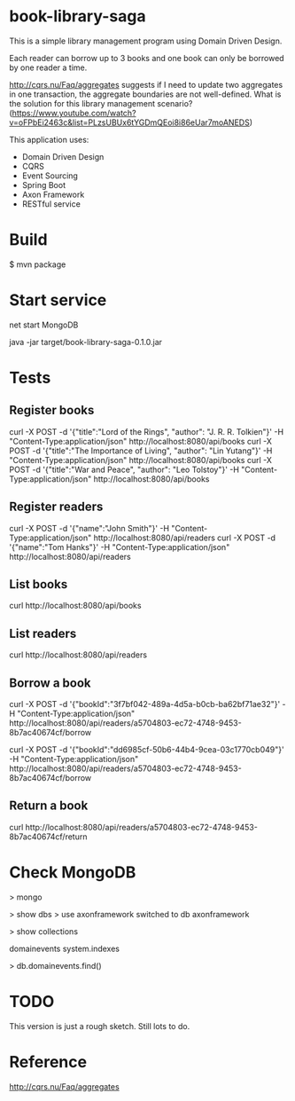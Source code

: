 # book-library-saga

This is a simple library management program using Domain Driven Design.
 
Each reader can borrow up to 3 books and one book can only be borrowed by one reader a time.

http://cqrs.nu/Faq/aggregates suggests if I need to update two aggregates in one transaction,  the aggregate boundaries are not well-defined.
What is the solution for this library management scenario? 
(https://www.youtube.com/watch?v=oFPbEi2463c&list=PLzsUBUx6tYGDmQEoi8i86eUar7moANEDS)

This application uses:

- Domain Driven Design
- CQRS
- Event Sourcing
- Spring Boot
- Axon Framework
- RESTful service

# Build

$ mvn package

# Start service

net start MongoDB

java -jar target/book-library-saga-0.1.0.jar

# Tests

## Register books
curl -X POST -d '{"title":"Lord of the Rings", "author": "J. R. R. Tolkien"}' -H "Content-Type:application/json" http://localhost:8080/api/books
curl -X POST -d '{"title":"The Importance of Living", "author": "Lin Yutang"}' -H "Content-Type:application/json" http://localhost:8080/api/books
curl -X POST -d '{"title":"War and Peace", "author": "Leo Tolstoy"}' -H "Content-Type:application/json" http://localhost:8080/api/books


## Register readers
curl -X POST -d '{"name":"John Smith"}' -H "Content-Type:application/json" http://localhost:8080/api/readers
curl -X POST -d '{"name":"Tom Hanks"}' -H "Content-Type:application/json" http://localhost:8080/api/readers


## List books
curl http://localhost:8080/api/books

## List readers
curl http://localhost:8080/api/readers


## Borrow a book
curl -X POST -d '{"bookId":"3f7bf042-489a-4d5a-b0cb-ba62bf71ae32"}' -H "Content-Type:application/json" http://localhost:8080/api/readers/a5704803-ec72-4748-9453-8b7ac40674cf/borrow

curl -X POST -d '{"bookId":"dd6985cf-50b6-44b4-9cea-03c1770cb049"}' -H "Content-Type:application/json" http://localhost:8080/api/readers/a5704803-ec72-4748-9453-8b7ac40674cf/borrow

## Return a book
curl http://localhost:8080/api/readers/a5704803-ec72-4748-9453-8b7ac40674cf/return


# Check MongoDB


&gt; mongo

&gt; show dbs
&gt; use axonframework
switched to db axonframework

&gt; show collections

domainevents
system.indexes

&gt; db.domainevents.find()


# TODO

This version is just a rough sketch. Still lots to do.


# Reference

http://cqrs.nu/Faq/aggregates


